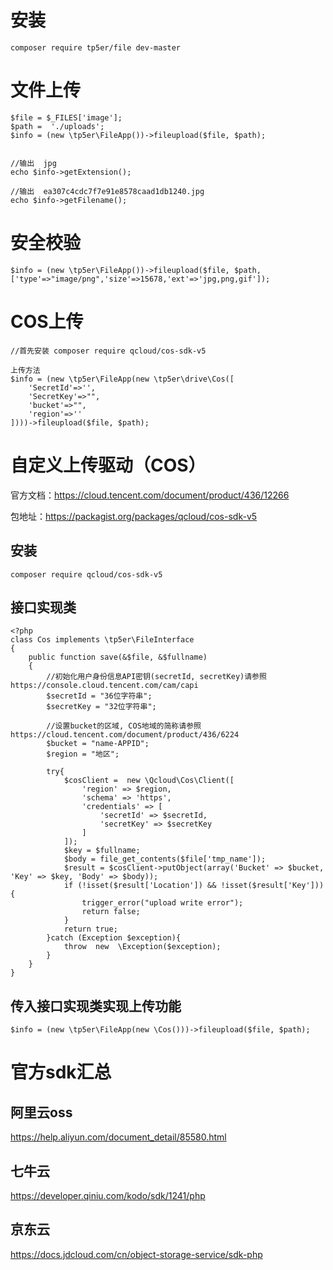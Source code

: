 # 安装

~~~
composer require tp5er/file dev-master
~~~

# 文件上传

~~~
$file = $_FILES['image'];
$path =  './uploads';
$info = (new \tp5er\FileApp())->fileupload($file, $path);


//输出  jpg
echo $info->getExtension();

//输出  ea307c4cdc7f7e91e8578caad1db1240.jpg
echo $info->getFilename();

~~~

# 安全校验

~~~
$info = (new \tp5er\FileApp())->fileupload($file, $path,['type'=>"image/png",'size'=>15678,'ext'=>'jpg,png,gif']);
~~~



# COS上传

~~~
//首先安装 composer require qcloud/cos-sdk-v5

上传方法
$info = (new \tp5er\FileApp(new \tp5er\drive\Cos([
    'SecretId'=>'',
    'SecretKey'=>"",
    'bucket'=>"",
    'region'=>''
])))->fileupload($file, $path);
~~~





# 自定义上传驱动（COS）

官方文档：https://cloud.tencent.com/document/product/436/12266

包地址：https://packagist.org/packages/qcloud/cos-sdk-v5



## 安装

~~~
composer require qcloud/cos-sdk-v5
~~~

## 接口实现类

~~~
<?php
class Cos implements \tp5er\FileInterface
{
    public function save(&$file, &$fullname)
    {
		//初始化用户身份信息API密钥(secretId, secretKey)请参照  https://console.cloud.tencent.com/cam/capi
        $secretId = "36位字符串";
        $secretKey = "32位字符串";
        
        //设置bucket的区域, COS地域的简称请参照  https://cloud.tencent.com/document/product/436/6224
        $bucket = "name-APPID";
        $region = "地区";
        
        try{
            $cosClient =  new \Qcloud\Cos\Client([
                'region' => $region,
                'schema' => 'https',
                'credentials' => [
                    'secretId' => $secretId,
                    'secretKey' => $secretKey
                ]
            ]);
            $key = $fullname;
            $body = file_get_contents($file['tmp_name']);
            $result = $cosClient->putObject(array('Bucket' => $bucket, 'Key' => $key, 'Body' => $body));
            if (!isset($result['Location']) && !isset($result['Key'])){
                trigger_error("upload write error");
                return false;
            }
            return true;
        }catch (Exception $exception){
            throw  new  \Exception($exception);
        }
    }
}
~~~

## 传入接口实现类实现上传功能

~~~
$info = (new \tp5er\FileApp(new \Cos()))->fileupload($file, $path);
~~~



# 官方sdk汇总

## 阿里云oss

https://help.aliyun.com/document_detail/85580.html

## 七牛云

https://developer.qiniu.com/kodo/sdk/1241/php

## 京东云

https://docs.jdcloud.com/cn/object-storage-service/sdk-php
